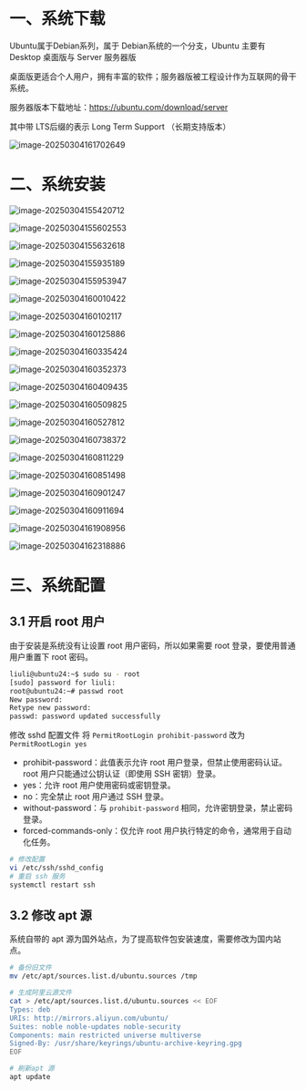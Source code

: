 # 一、系统下载

Ubuntu属于Debian系列，属于 Debian系统的一个分支，Ubuntu 主要有 Desktop 桌面版与 Server 服务器版

桌面版更适合个人用户，拥有丰富的软件；服务器版被工程设计作为互联网的骨干系统。

服务器版本下载地址：https://ubuntu.com/download/server

其中带 LTS后缀的表示 Long Term Support （长期支持版本）

![image-20250304161702649](./05-Ubuntu%2024.04%E5%AE%89%E8%A3%85%E9%85%8D%E7%BD%AE/image-20250304161702649.png)

# 二、系统安装



![image-20250304155420712](./05-Ubuntu%2024.04%E5%AE%89%E8%A3%85%E9%85%8D%E7%BD%AE/image-20250304155420712.png)

![image-20250304155602553](./05-Ubuntu%2024.04%E5%AE%89%E8%A3%85%E9%85%8D%E7%BD%AE/image-20250304155602553.png)

![image-20250304155632618](./05-Ubuntu%2024.04%E5%AE%89%E8%A3%85%E9%85%8D%E7%BD%AE/image-20250304155632618.png)

![image-20250304155935189](./05-Ubuntu%2024.04%E5%AE%89%E8%A3%85%E9%85%8D%E7%BD%AE/image-20250304155935189.png)

![image-20250304155953947](./05-Ubuntu%2024.04%E5%AE%89%E8%A3%85%E9%85%8D%E7%BD%AE/image-20250304155953947.png)

![image-20250304160010422](./05-Ubuntu%2024.04%E5%AE%89%E8%A3%85%E9%85%8D%E7%BD%AE/image-20250304160010422.png)

![image-20250304160102117](./05-Ubuntu%2024.04%E5%AE%89%E8%A3%85%E9%85%8D%E7%BD%AE/image-20250304160102117.png)

![image-20250304160125886](./05-Ubuntu%2024.04%E5%AE%89%E8%A3%85%E9%85%8D%E7%BD%AE/image-20250304160125886.png)

![image-20250304160335424](./05-Ubuntu%2024.04%E5%AE%89%E8%A3%85%E9%85%8D%E7%BD%AE/image-20250304160335424.png)

![image-20250304160352373](./05-Ubuntu%2024.04%E5%AE%89%E8%A3%85%E9%85%8D%E7%BD%AE/image-20250304160352373-1741075433083-1.png)

![image-20250304160409435](./05-Ubuntu%2024.04%E5%AE%89%E8%A3%85%E9%85%8D%E7%BD%AE/image-20250304160409435.png)

![image-20250304160509825](./05-Ubuntu%2024.04%E5%AE%89%E8%A3%85%E9%85%8D%E7%BD%AE/image-20250304160509825.png)



![image-20250304160527812](./05-Ubuntu%2024.04%E5%AE%89%E8%A3%85%E9%85%8D%E7%BD%AE/image-20250304160527812.png)

![image-20250304160738372](./05-Ubuntu%2024.04%E5%AE%89%E8%A3%85%E9%85%8D%E7%BD%AE/image-20250304160738372-1741075659444-3.png)

![image-20250304160811229](./05-Ubuntu%2024.04%E5%AE%89%E8%A3%85%E9%85%8D%E7%BD%AE/image-20250304160811229.png)

![image-20250304160851498](./05-Ubuntu%2024.04%E5%AE%89%E8%A3%85%E9%85%8D%E7%BD%AE/image-20250304160851498.png)

![image-20250304160901247](./05-Ubuntu%2024.04%E5%AE%89%E8%A3%85%E9%85%8D%E7%BD%AE/image-20250304160901247.png)

![image-20250304160911694](./05-Ubuntu%2024.04%E5%AE%89%E8%A3%85%E9%85%8D%E7%BD%AE/image-20250304160911694.png)

![image-20250304161908956](./05-Ubuntu%2024.04%E5%AE%89%E8%A3%85%E9%85%8D%E7%BD%AE/image-20250304161908956.png)

![image-20250304162318886](./05-Ubuntu%2024.04%E5%AE%89%E8%A3%85%E9%85%8D%E7%BD%AE/image-20250304162318886.png)

# 三、系统配置

## 3.1 开启 root 用户

由于安装是系统没有让设置 root 用户密码，所以如果需要 root 登录，要使用普通用户重置下 root 密码。

```bash
liuli@ubuntu24:~$ sudo su - root
[sudo] password for liuli: 
root@ubuntu24:~# passwd root 
New password: 
Retype new password: 
passwd: password updated successfully
```

修改 sshd 配置文件 将 `PermitRootLogin prohibit-password` 改为 `PermitRootLogin yes`

- prohibit-password：此值表示允许 root 用户登录，但禁止使用密码认证。root 用户只能通过公钥认证（即使用 SSH 密钥）登录。
- yes：允许 root 用户使用密码或密钥登录。
- no：完全禁止 root 用户通过 SSH 登录。
- without-password：与 `prohibit-password` 相同，允许密钥登录，禁止密码登录。
- forced-commands-only：仅允许 root 用户执行特定的命令，通常用于自动化任务。

```bash
# 修改配置
vi /etc/ssh/sshd_config
# 重启 ssh 服务
systemctl restart ssh
```

## 3.2 修改 apt 源

系统自带的 apt 源为国外站点，为了提高软件包安装速度，需要修改为国内站点。

```bash
# 备份旧文件
mv /etc/apt/sources.list.d/ubuntu.sources /tmp

# 生成阿里云源文件
cat > /etc/apt/sources.list.d/ubuntu.sources << EOF
Types: deb
URIs: http://mirrors.aliyun.com/ubuntu/
Suites: noble noble-updates noble-security
Components: main restricted universe multiverse
Signed-By: /usr/share/keyrings/ubuntu-archive-keyring.gpg
EOF

# 刷新apt 源
apt update
```

